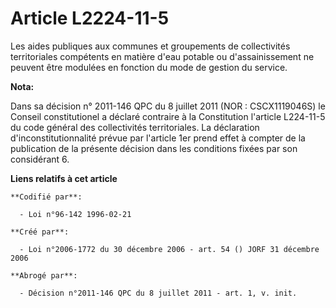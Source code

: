 # Article L2224-11-5

Les aides publiques aux communes et groupements de collectivités territoriales compétents en matière d'eau potable ou
d'assainissement ne peuvent être modulées en fonction du mode de gestion du service.

**Nota:**

Dans sa décision n° 2011-146 QPC du 8 juillet 2011 (NOR : CSCX1119046S) le Conseil constitutionel a déclaré contraire à la
Constitution l'article L224-11-5 du code général des collectivités territoriales. La déclaration d'inconstitutionnalité
prévue par l'article 1er prend effet à compter de la publication de la présente décision dans les conditions fixées par son
considérant 6.

**Liens relatifs à cet article**

	**Codifié par**:

	  - Loi n°96-142 1996-02-21

	**Créé par**:

	  - Loi n°2006-1772 du 30 décembre 2006 - art. 54 () JORF 31 décembre 2006

	**Abrogé par**:

	  - Décision n°2011-146 QPC du 8 juillet 2011 - art. 1, v. init.

